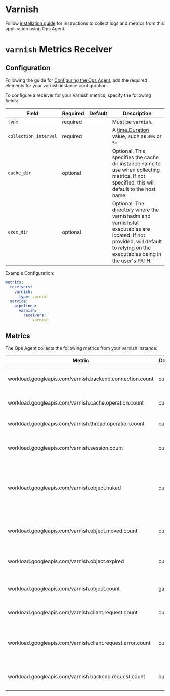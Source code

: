 # Varnish

Follow [installation guide](https://cloud.google.com/stackdriver/docs/solutions/agents/ops-agent/third-party/varnish)
for instructions to collect logs and metrics from this application using Ops Agent.

# `varnish` Metrics Receiver

## Configuration

Following the guide for [Configuring the Ops Agent](https://cloud.google.com/stackdriver/docs/solutions/agents/ops-agent/configuration#file-location), add the required elements for your varnish instance configuration.

To configure a receiver for your Varnish metrics, specify the following fields:

| Field                 | Required | Default | Description                                                                                                                                                                 |
|-----------------------|----------|---------|-----------------------------------------------------------------------------------------------------------------------------------------------------------------------------|
| `type`                | required |         | Must be `varnish`.                                                                                                                                                          |
| `collection_interval` | required |         | A [time.Duration](https://pkg.go.dev/time#ParseDuration) value, such as `30s` or `5m`.                                                                                      |
| `cache_dir`           | optional |         | Optional. This specifies the cache dir instance name to use when collecting metrics. If not specified, this will default to the host name.                                  |
| `exec_dir`            | optional |         | Optional. The directory where the varnishadm and varnishstat executables are located. If not provided, will default to relying on the executables being in the user's PATH. |

Example Configuration:

```yaml
metrics:
  receivers:
    varnish:
      type: varnish
  service:
    pipelines:
      varnish:
        receivers:
          - varnish
```

## Metrics

The Ops Agent collects the following metrics from your varnish instance.

| Metric                                                     | Data Type  | Unit          | Labels                              | Description                                                      |
|------------------------------------------------------------|------------|---------------|-------------------------------------|------------------------------------------------------------------|
| workload.googleapis.com/varnish.backend.connection.count   | cumulative | {connections} | cache_name, backend_connection_type | The backend connection type count                                |
| workload.googleapis.com/varnish.cache.operation.count      | cumulative | {operations}  | cache_name, cache_operations        | The cache operation type count                                   |
| workload.googleapis.com/varnish.thread.operation.count     | cumulative | {operations}  | cache_name, thread_operations       | The thread operation type count                                  |
| workload.googleapis.com/varnish.session.count              | cumulative | {sessions}    | cache_name, session_type            | The session connection type count                                |
| workload.googleapis.com/varnish.object.nuked               | cumulative | {objects}     | cache_name                          | The objects that have been forcefully evicted from storage count |
| workload.googleapis.com/varnish.object.moved.count         | cumulative | {objects}     | cache_name                          | The moved operations done on the LRU list count                  |
| workload.googleapis.com/varnish.object.expired             | cumulative | {objects}     | cache_name                          | The expired objects from old age count                           |
| workload.googleapis.com/varnish.object.count               | gauge      | {objects}     | cache_name                          | The HTTP objects in the cache count                              |
| workload.googleapis.com/varnish.client.request.count       | cumulative | {requests}    | cache_name, state                   | The client request count                                         |
| workload.googleapis.com/varnish.client.request.error.count | cumulative | {requests}    | cache_name, http.status_code        | The client requests errors received by status code.              |
| workload.googleapis.com/varnish.backend.request.count      | cumulative | {requests}    | cache_name                          | The backend requests count                                       |
